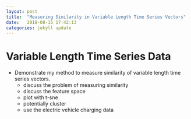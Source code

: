 ```yaml
---
layout: post
title:  "Measuring Similarity in Variable Length Time Series Vectors"
date:   2018-08-15 17:42:13
categories: jekyll update
---
```



# Variable Length Time Series Data

- Demonstrate my method to measure similarity of variable length time series vectors.
	- discuss the problem of measuring similarity
	- discuss the feature space
	- plot with t-sne
	- potentially cluster
	- use the electric vehicle charging data 
